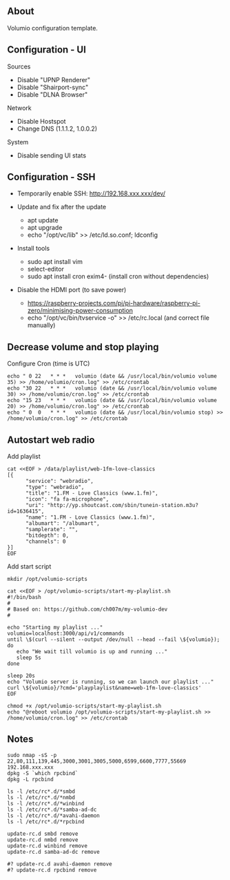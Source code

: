 About
-----

Volumio configuration template.


Configuration - UI
------------------

Sources

  * Disable "UPNP Renderer"
  * Disable "Shairport-sync"
  * Disable "DLNA Browser"

Network

  * Disable Hostspot
  * Change DNS (1.1.1.2, 1.0.0.2)

System

  * Disable sending UI stats



Configuration - SSH
-------------------

  * Temporarily enable SSH: http://192.168.xxx.xxx/dev/

  * Update and fix after the update
    * apt update
    * apt upgrade
    * echo "/opt/vc/lib" >> /etc/ld.so.conf; ldconfig

  * Install tools
    * sudo apt install vim
    * select-editor
    * sudo apt install cron exim4- (install cron without dependencies)

  * Disable the HDMI port (to save power)
    * https://raspberry-projects.com/pi/pi-hardware/raspberry-pi-zero/minimising-power-consumption
    * echo "/opt/vc/bin/tvservice -o" >>  /etc/rc.local   (and correct file manually)



Decrease volume and stop playing
--------------------------------

Configure Cron (time is UTC)

```
echo " 0 22   * * *   volumio (date && /usr/local/bin/volumio volume 35) >> /home/volumio/cron.log" >> /etc/crontab
echo "30 22   * * *   volumio (date && /usr/local/bin/volumio volume 30) >> /home/volumio/cron.log" >> /etc/crontab 
echo "15 23   * * *   volumio (date && /usr/local/bin/volumio volume 20) >> /home/volumio/cron.log" >> /etc/crontab
echo " 0  0   * * *   volumio (date && /usr/local/bin/volumio stop) >> /home/volumio/cron.log" >> /etc/crontab
```


Autostart web radio
-------------------

Add playlist

```
cat <<EOF > /data/playlist/web-1fm-love-classics
[{
      "service": "webradio",
      "type": "webradio",
      "title": "1.FM - Love Classics (www.1.fm)",
      "icon": "fa fa-microphone",
      "uri": "http://yp.shoutcast.com/sbin/tunein-station.m3u?id=1636415",
      "name": "1.FM - Love Classics (www.1.fm)",
      "albumart": "/albumart",
      "samplerate": "",
      "bitdepth": 0,
      "channels": 0
}]
EOF
```

Add start script

```
mkdir /opt/volumio-scripts

cat <<EOF > /opt/volumio-scripts/start-my-playlist.sh
#!/bin/bash
#
# Based on: https://github.com/ch007m/my-volumio-dev
#

echo "Starting my playlist ..."
volumio=localhost:3000/api/v1/commands
until \$(curl --silent --output /dev/null --head --fail \${volumio}); do
   echo "We wait till volumio is up and running ..."
   sleep 5s
done

sleep 20s
echo "Volumio server is running, so we can launch our playlist ..."
curl \${volumio}/?cmd='playplaylist&name=web-1fm-love-classics' 
EOF

chmod +x /opt/volumio-scripts/start-my-playlist.sh
echo "@reboot volumio /opt/volumio-scripts/start-my-playlist.sh >> /home/volumio/cron.log" >> /etc/crontab
```


Notes
-----

```
sudo nmap -sS -p 22,80,111,139,445,3000,3001,3005,5000,6599,6600,7777,55669 192.168.xxx.xxx
dpkg -S `which rpcbind`
dpkg -L rpcbind
```

```
ls -l /etc/rc*.d/*smbd
ls -l /etc/rc*.d/*nmbd
ls -l /etc/rc*.d/*winbind
ls -l /etc/rc*.d/*samba-ad-dc
ls -l /etc/rc*.d/*avahi-daemon
ls -l /etc/rc*.d/*rpcbind
```

```
update-rc.d smbd remove
update-rc.d nmbd remove
update-rc.d winbind remove
update-rc.d samba-ad-dc remove

#? update-rc.d avahi-daemon remove
#? update-rc.d rpcbind remove
```

